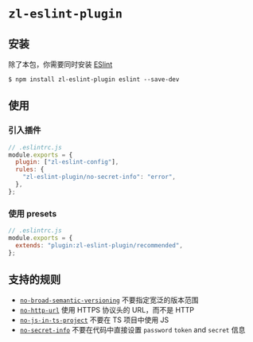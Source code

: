 # `zl-eslint-plugin`

## 安装

除了本包，你需要同时安装 [ESlint](https://eslint.org/)

```shell
$ npm install zl-eslint-plugin eslint --save-dev
```

## 使用

### 引入插件

```js
// .eslintrc.js
module.exports = {
  plugin: ["zl-eslint-config"],
  rules: {
    "zl-eslint-plugin/no-secret-info": "error",
  },
};
```

### 使用 presets

```js
// .eslintrc.js
module.exports = {
  extends: "plugin:zl-eslint-plugin/recommended",
};
```

## 支持的规则

- [`no-broad-semantic-versioning`](https://github.com/zhengzl-brave/zl-lint-code) 不要指定宽泛的版本范围
- [`no-http-url`](https://github.com/zhengzl-brave/zl-lint-code) 使用 HTTPS 协议头的 URL，而不是 HTTP
- [`no-js-in-ts-project`](https://github.com/zhengzl-brave/zl-lint-code) 不要在 TS 项目中使用 JS
- [`no-secret-info`](https://github.com/zhengzl-brave/zl-lint-code) 不要在代码中直接设置 `password` `token` and `secret` 信息

